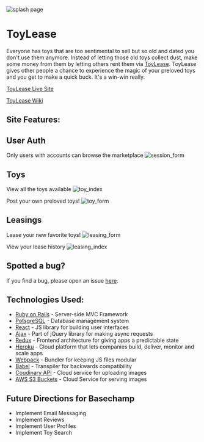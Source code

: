 ![splash page](https://s3.amazonaws.com/toy-lease/splash.png)
# ToyLease

Everyone has toys that are too sentimental to sell but so old and dated you don't use them anymore.  Instead of letting those old toys collect dust, make some money from them by letting others rent them via [ToyLease](https://toylease.herokuapp.com/#/).  ToyLease gives other people a chance to experience the magic of your preloved toys and you get to make a quick buck.  It's a win-win really.  

[ToyLease Live Site](https://toylease.herokuapp.com/#/)

[ToyLease Wiki](https://github.com/ckane30691/ToyLease/wiki)

## Site Features:

## User Auth
Only users with accounts can browse the marketplace
![session_form](https://s3.amazonaws.com/toy-lease/Signup.png)

## Toys
View all the toys available
![toy_index](https://s3.amazonaws.com/toy-lease/toyindex.png)

Post your own preloved toys!
![toy_form](https://s3.amazonaws.com/toy-lease/toynew.png)

## Leasings
Lease your new favorite toys!
![leasing_form](https://s3.amazonaws.com/toy-lease/ducklease.png)

View your lease history
![leasing_index](https://s3.amazonaws.com/toy-lease/leaseindex.png)

## Spotted a bug?
If you find a bug, please open an issue [here](https://github.com/ckane30691/ToyLease/issues/new).

## Technologies Used:
* [Ruby on Rails](http://rubyonrails.org/) - Server-side MVC Framework
* [PotsgreSQL](https://www.postgresql.org/) - Database management system
* [React](https://reactjs.org/) - JS library for building user interfaces
* [Ajax](https://developer.mozilla.org/en-US/docs/AJAX/Getting_Started) - Part of jQuery library for making async requests
* [Redux](http://redux.js.org/) - Frontend architecture for giving apps a predictable state
* [Heroku](https://www.heroku.com) - Cloud platform that lets companies build, deliver, monitor and scale apps
* [Webpack](https://webpack.js.org/) - Bundler for keeping JS files modular
* [Babel](https://babeljs.io/) - Transpiler for backwards compatibility
* [Coudinary API](https://cloudinary.com/) - Cloud service for uploading images
* [AWS S3 Buckets](https://aws.amazon.com/s3/) - Cloud Service for serving images

## Future Directions for Basechamp
* Implement Email Messaging
* Implement Reviews
* Implement User Profiles
* Implement Toy Search
